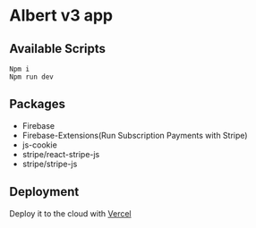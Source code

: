 # Albert v3 app

## Available Scripts

```
Npm i
Npm run dev
```

## Packages

- Firebase
- Firebase-Extensions(Run Subscription Payments with Stripe)
- js-cookie
- stripe/react-stripe-js
- stripe/stripe-js

## Deployment

Deploy it to the cloud with [Vercel]()

